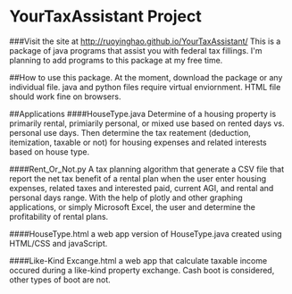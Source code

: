 # YourTaxAssistant Project
###Visit the site at http://ruoyinghao.github.io/YourTaxAssistant/
This is a package of java programs that assist you with federal tax fillings. I'm planning to add programs to this package at my free time.

##How to use this package.
At the moment, download the package or any individual file. java and python files require virtual enviornment. HTML file should work fine on browsers.

##Applications
####HouseType.java
Determine of a housing property is primarily rental, primiarily personal, or mixed use based on rented days vs. personal use days. Then determine the tax reatement (deduction, itemization, taxable or not) for housing expenses and related interests based on house type.

####Rent_Or_Not.py
A tax planning algorithm that generate a CSV file that report the net tax benefit of a rental plan when the user enter housing expenses, related taxes and interested paid, current AGI, and rental and personal days range. With the help of plotly and other graphing applications, or simply Microsoft Excel, the user and determine the profitability of rental plans.

####HouseType.html
a web app version of HouseType.java created using HTML/CSS and javaScript.

####Like-Kind Excange.html
a web app that calculate taxable income occured during a like-kind property exchange. Cash boot is considered, other types of boot are not.
